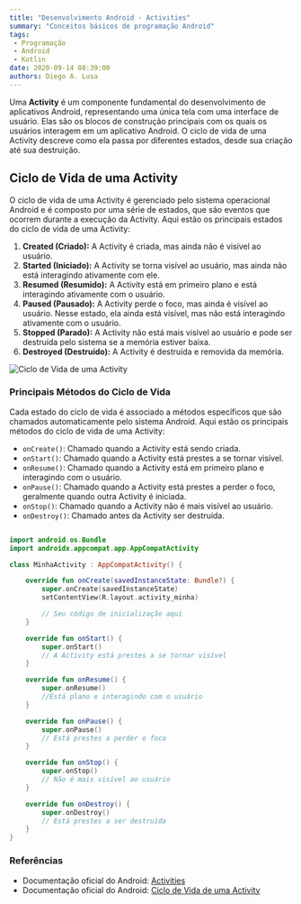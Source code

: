 ```yaml
---
title: "Desenvolvimento Android - Activities"
summary: "Conceitos básicos de programação Android"
tags:
 - Programação
 - Android
 - Kotlin
date: 2020-09-14 08:39:00
authors: Diego A. Lusa
---
```



Uma **Activity** é um componente fundamental do desenvolvimento de aplicativos Android, representando uma única tela com uma interface de usuário. Elas são os blocos de construção principais com os quais os usuários interagem em um aplicativo Android. O ciclo de vida de uma Activity descreve como ela passa por diferentes estados, desde sua criação até sua destruição.

## Ciclo de Vida de uma Activity

O ciclo de vida de uma Activity é gerenciado pelo sistema operacional Android e é composto por uma série de estados, que são eventos que ocorrem durante a execução da Activity. Aqui estão os principais estados do ciclo de vida de uma Activity:

1. **Created (Criado):** A Activity é criada, mas ainda não é visível ao usuário.
2. **Started (Iniciado):** A Activity se torna visível ao usuário, mas ainda não está interagindo ativamente com ele.
3. **Resumed (Resumido):** A Activity está em primeiro plano e está interagindo ativamente com o usuário.
4. **Paused (Pausado):** A Activity perde o foco, mas ainda é visível ao usuário. Nesse estado, ela ainda está visível, mas não está interagindo ativamente com o usuário.
5. **Stopped (Parado):** A Activity não está mais visível ao usuário e pode ser destruída pelo sistema se a memória estiver baixa.
6. **Destroyed (Destruído):** A Activity é destruída e removida da memória.

![Ciclo de Vida de uma Activity](https://developer.android.com/guide/components/images/activity_lifecycle.png)

### Principais Métodos do Ciclo de Vida

Cada estado do ciclo de vida é associado a métodos específicos que são chamados automaticamente pelo sistema Android. Aqui estão os principais métodos do ciclo de vida de uma Activity:

- `onCreate()`: Chamado quando a Activity está sendo criada.
- `onStart()`: Chamado quando a Activity está prestes a se tornar visível.
- `onResume()`: Chamado quando a Activity está em primeiro plano e interagindo com o usuário.
- `onPause()`: Chamado quando a Activity está prestes a perder o foco, geralmente quando outra Activity é iniciada.
- `onStop()`: Chamado quando a Activity não é mais visível ao usuário.
- `onDestroy()`: Chamado antes da Activity ser destruída.



```kotlin

import android.os.Bundle
import androidx.appcompat.app.AppCompatActivity

class MinhaActivity : AppCompatActivity() {

    override fun onCreate(savedInstanceState: Bundle?) {
        super.onCreate(savedInstanceState)
        setContentView(R.layout.activity_minha)

        // Seu código de inicialização aqui
    }

    override fun onStart() {
        super.onStart()
        // A Activity está prestes a se tornar visível
    }

    override fun onResume() {
        super.onResume()
        //Está plano e interagindo com o usuário
    }

    override fun onPause() {
        super.onPause()
        // Está prestes a perder o foco
    }

    override fun onStop() {
        super.onStop()
        // Não é mais visível ao usuário
    }

    override fun onDestroy() {
        super.onDestroy()
        // Está prestes a ser destruída
    }
}
```


### Referências

- Documentação oficial do Android: [Activities](https://developer.android.com/guide/components/activities)
- Documentação oficial do Android: [Ciclo de Vida de uma Activity](https://developer.android.com/guide/components/activities/activity-lifecycle)

